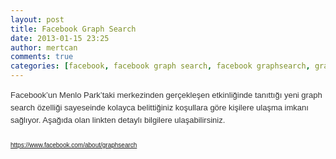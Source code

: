 ```yaml
---
layout: post
title: Facebook Graph Search
date: 2013-01-15 23:25
author: mertcan
comments: true
categories: [facebook, facebook graph search, facebook graphsearch, graphsearch, Web]
---
```

<span style="color: #333333; font-family: Verdana, Arial, 'Times New Roman', times, serif; font-size: 13px; line-height: 20px;">Facebook’un Menlo Park’taki merkezinden gerçekleşen etkinliğinde tanıttığı yeni graph search özelliği sayeseinde kolayca belittiğiniz koşullara göre kişilere ulaşma imkanı sağlıyor. Aşağıda olan linkten detaylı bilgilere ulaşabilirsiniz.</span><br /><span style="color: #333333; font-family: Verdana, Arial, 'Times New Roman', times, serif; font-size: 13px; line-height: 20px;"><br /></span><span style="color: #333333; font-family: Verdana, Arial, Times New Roman, times, serif; font-size: x-small;"><span style="line-height: 20px;"><a href="https://www.facebook.com/about/graphsearch" target="_blank">https://www.facebook.com/about/graphsearch</a></span></span><br /><span style="color: #333333; font-family: Verdana, Arial, Times New Roman, times, serif; font-size: x-small;"><span style="line-height: 20px;"><br /></span></span>
